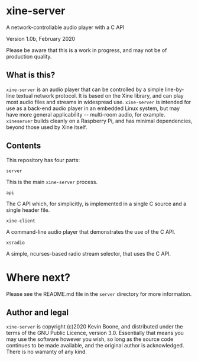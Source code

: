 # xine-server

A network-controllable audio player with a C API

Version 1.0b, February 2020

Please be aware that this is a work in progress, and may not be of
production quality.

## What is this?

`xine-server` is an audio player that can be controlled by a simple
line-by-line textual network protocol. It is based on the Xine library, and can
play most audio files and streams in widespread use. `xine-server` is intended
for use as a back-end audio player in an embedded Linux system, but may have
more general applicability -- multi-room audio, for example.  `xineserver`
builds cleanly on a Raspberry Pi, and has minimal dependencies, beyond those
used by Xine itself. 

## Contents

This repository has four parts:

`server`

This is the main `xine-server` process.

`api`

The C API which, for simplicitly, is implemented in a single C source and
a single header file.

`xine-client`

A command-line audio player that demonstrates the use of the C API.

`xsradio`

A simple, ncurses-based radio stream selector, that uses the C API.

# Where next?

Please see the README.md file in the `server` directory for more information.


## Author and legal

`xine-server` is copyright (c)2020 Kevin Boone, and distributed under the
terms of the GNU Public Licence, version 3.0. Essentially that means
you may use the software however you wish, so long as the source
code continues to be made available, and the original author is
acknowledged. There is no warranty of any kind.


